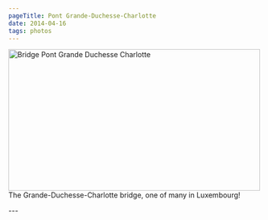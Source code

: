 ```yaml
---
pageTitle: Pont Grande-Duchesse-Charlotte
date: 2014-04-16
tags: photos
---
```

<p>
<img src="https://farm8.staticflickr.com/7202/13816476995_aca7afd1aa.jpg" alt="Bridge Pont Grande Duchesse Charlotte" width="500" height="281" />
The Grande-Duchesse-Charlotte bridge, one of many in Luxembourg!
</p>
---
